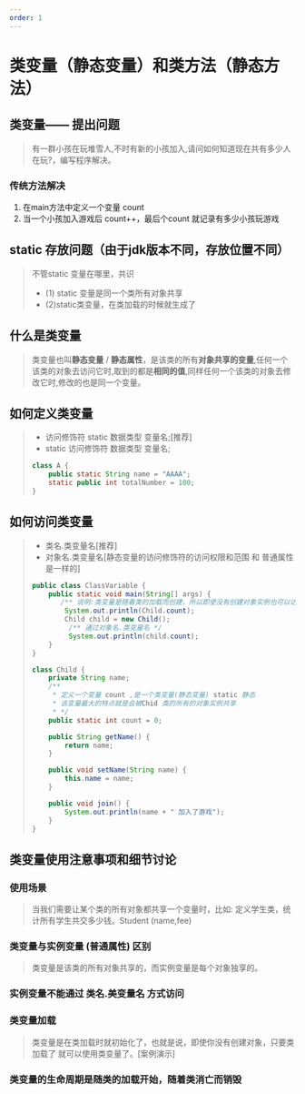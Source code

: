 ```yaml
---
order: 1
---
```


# 类变量（静态变量）和类方法（静态方法）

## 类变量—— 提出问题

> 有一群小孩在玩堆雪人,不时有新的小孩加入,请问如何知道现在共有多少人在玩?，编写程序解决。

### 传统方法解决
1. 在main方法中定义一个变量 count
2. 当一个小孩加入游戏后 count++，最后个count 就记录有多少小孩玩游戏

## static 存放问题（由于jdk版本不同，存放位置不同）

> 不管static 变量在哪里，共识
> - (1) static 变量是同一个类所有对象共享
> - (2)static类变量，在类加载的时候就生成了

## 什么是类变量
> 类变量也叫**静态变量** / **静态属性**，是该类的所有**对象共享的变量**,任何一个该类的对象去访问它时,取到的都是**相同的值**,同样任何一个该类的对象去修改它时,修改的也是同一个变量。

## 如何定义类变量
> - 访问修饰符 static 数据类型 变量名;[推荐]
> - static 访问修饰符 数据类型 变量名;
> ```java
> class A {
>     public static String name = "AAAA";
>     static public int totalNumber = 100;
> }
> ```

## 如何访问类变量
> - 类名.类变量名[推荐]
> - 对象名.类变量名[静态变量的访问修饰符的访问权限和范围 和 普通属性是一样的]
> ```java
> public class ClassVariable {
>     public static void main(String[] args) {
>        /** 说明:类变量是随着类的加载而创建，所以即使没有创建对象实例也可以访问 */
>         System.out.println(Child.count);
>         Child child = new Child();
>          /** 通过对象名.类变量名 */
>          System.out.println(child.count);
>     }
> }
>
> class Child {
>     private String name;
>     /**
>      * 定义一个变量 count ,是一个类变量(静态变量) static 静态
>      * 该变量最大的特点就是会被Chid 类的所有的对象实例共享
>      * */
>     public static int count = 0;
> 
>     public String getName() {
>         return name;
>     }
> 
>     public void setName(String name) {
>         this.name = name;
>     }
> 
>     public void join() {
>         System.out.println(name + " 加入了游戏");
>     }
> }
> ```

## 类变量使用注意事项和细节讨论

### 使用场景
> 当我们需要让某个类的所有对象都共享一个变量时，比如: 定义学生类，统计所有学生共交多少钱。Student (name,fee)

### 类变量与实例变量 (普通属性) 区别
> 类变量是该类的所有对象共享的，而实例变量是每个对象独享的。

### 实例变量不能通过 类名.美变量名 方式访问

### 类变量加载
> 类变量是在类加载时就初始化了，也就是说，即使你没有创建对象，只要类加载了
就可以使用类变量了。[案例演示]

### 类变量的生命周期是随类的加载开始，随着类消亡而销毁